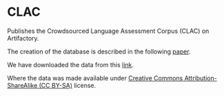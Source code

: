 # CLAC

Publishes the Crowdsourced Language Assessment Corpus (CLAC) on Artifactory.

The creation of the database is described in the
following [paper](https://www.isca-speech.org/archive/pdfs/interspeech_2021/haulcy21_interspeech.pdf).

We have downloaded the data from this [link](https://groups.csail.mit.edu/sls/downloads/clac/downloads.cgi).

Where the data was made available
under [Creative Commons Attribution-ShareAlike (CC BY-SA)](https://creativecommons.org/licenses/by-sa/4.0/legalcode)
license.
